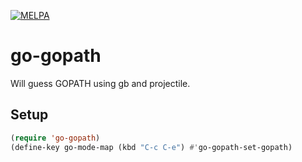[![MELPA](https://melpa.org/packages/go-gopath-badge.svg)](https://melpa.org/#/go-gopath)

# go-gopath

Will guess GOPATH using gb and projectile.

## Setup

```lisp
(require 'go-gopath)
(define-key go-mode-map (kbd "C-c C-e") #'go-gopath-set-gopath)
```
